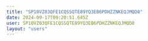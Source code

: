 ```yaml
---
title: "SP10VZ03QFE1CQSSQTE89YQ3EB6PDHZZNKEQJMQD8"
date: 2024-09-17T09:20:51.645Z
user: SP10VZ03QFE1CQSSQTE89YQ3EB6PDHZZNKEQJMQD8
layout: "users"
---
```

    